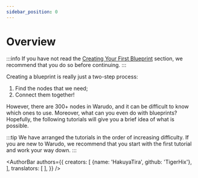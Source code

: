 ```yaml
---
sidebar_position: 0
---
```


# Overview

:::info
If you have not read the [Creating Your First Blueprint](../understanding-blueprints.md) section, we recommend that you do so before continuing.
:::

Creating a blueprint is really just a two-step process:

1. Find the nodes that we need;
2. Connect them together!

However, there are 300+ nodes in Warudo, and it can be difficult to know which ones to use. Moreover, what can you even do with blueprints? Hopefully, the following tutorials will give you a brief idea of what is possible.

:::tip
We have arranged the tutorials in the order of increasing difficulty. If you are new to Warudo, we recommend that you start with the first tutorial and work your way down.
:::

<AuthorBar authors={{
  creators: [
    {name: 'HakuyaTira', github: 'TigerHix'},
  ],
  translators: [
  ],
}} />
